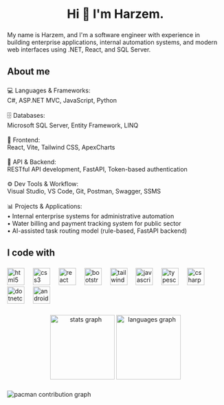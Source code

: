 <h1 align="center">Hi 👋 I'm Harzem.</h1>

###

<p align="left">My name is Harzem, and I'm a software engineer with experience in building enterprise applications, internal automation systems, and modern web interfaces using .NET, React, and SQL Server.</p>

###

<h2 align="left">About me</h2>

###

<p align="left">💻 Languages & Frameworks:<br>C#, ASP.NET MVC, JavaScript, Python<br><br>🗄️ Databases:<br>Microsoft SQL Server, Entity Framework, LINQ<br><br>🧩 Frontend:<br>React, Vite, Tailwind CSS, ApexCharts<br><br>🔌 API & Backend:<br>RESTful API development, FastAPI, Token-based authentication<br><br>⚙️ Dev Tools & Workflow:<br>Visual Studio, VS Code, Git, Postman, Swagger, SSMS<br><br>📊 Projects & Applications:<br>• Internal enterprise systems for administrative automation<br>• Water billing and payment tracking system for public sector<br>• AI-assisted task routing model (rule-based, FastAPI backend)</p>

###

<h2 align="left">I code with</h2>

###

<div align="left">
  <img src="https://cdn.jsdelivr.net/gh/devicons/devicon/icons/html5/html5-original.svg" height="40" alt="html5 logo title="html5"  />
  <img width="12" />
  <img src="https://cdn.jsdelivr.net/gh/devicons/devicon/icons/css3/css3-original.svg" height="40" alt="css3 logo" title="css3" />
  <img width="12" />
  <img src="https://cdn.jsdelivr.net/gh/devicons/devicon/icons/react/react-original.svg" height="40" alt="react logo"  />
  <img width="12" />
  <img src="https://cdn.jsdelivr.net/gh/devicons/devicon/icons/bootstrap/bootstrap-original.svg" height="40" alt="bootstrap logo"  />
  <img width="12" />
  <img src="https://cdn.jsdelivr.net/gh/devicons/devicon/icons/tailwindcss/tailwindcss-original-wordmark.svg" height="40" alt="tailwindcss logo"  />
  <img width="12" />
  <img src="https://cdn.jsdelivr.net/gh/devicons/devicon/icons/javascript/javascript-original.svg" height="40" alt="javascript logo"  />
  <img width="12" />
  <img src="https://cdn.jsdelivr.net/gh/devicons/devicon/icons/typescript/typescript-original.svg" height="40" alt="typescript logo"  />
  <img width="12" />
  <img src="https://cdn.jsdelivr.net/gh/devicons/devicon/icons/csharp/csharp-original.svg" height="40" alt="csharp logo"  />
  <img width="12" />
  <img src="https://cdn.jsdelivr.net/gh/devicons/devicon/icons/dotnetcore/dotnetcore-original.svg" height="40" alt="dotnetcore logo"  />
  <img width="12" />
  <img src="https://cdn.jsdelivr.net/gh/devicons/devicon/icons/androidstudio/androidstudio-original.svg" height="40" alt="androidstudio logo"  />
</div>

###

<div align="center">
  <img src="https://github-readme-stats.vercel.app/api?username=HarzemYldz&hide_title=false&hide_rank=false&show_icons=true&include_all_commits=true&count_private=true&disable_animations=false&theme=dracula&locale=en&hide_border=false&order=1" height="150" alt="stats graph"  />
  <img src="https://github-readme-stats.vercel.app/api/top-langs?username=HarzemYldz&locale=en&hide_title=false&layout=compact&card_width=320&langs_count=5&theme=dracula&hide_border=false&order=2" height="150" alt="languages graph"  />
</div>

###

<picture>
  <source media="(prefers-color-scheme: dark)" srcset="https://raw.githubusercontent.com/HarzemYldz/HarzemYldz/output/pacman-contribution-graph-dark.svg">
  <source media="(prefers-color-scheme: light)" srcset="https://raw.githubusercontent.com/HarzemYldz/HarzemYldz/output/pacman-contribution-graph.svg">
  <img alt="pacman contribution graph" src="https://raw.githubusercontent.com/HarzemYldz/HarzemYldz/output/pacman-contribution-graph.svg">
</picture>

###
